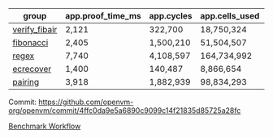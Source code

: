 | group | app.proof_time_ms | app.cycles | app.cells_used | leaf.proof_time_ms | leaf.cycles | leaf.cells_used |
| -- | -- | -- | -- | -- | -- | -- |
| [verify_fibair](https://github.com/openvm-org/openvm/blob/benchmark-results/benchmarks-pr/2029/verify_fibair-4ffc0da9e5a6890c9099c14f21835d85725a28fc.md) | 2,121 |  322,700 |  18,750,324 |- | - | - |
| [fibonacci](https://github.com/openvm-org/openvm/blob/benchmark-results/benchmarks-pr/2029/fibonacci-4ffc0da9e5a6890c9099c14f21835d85725a28fc.md) | 2,405 |  1,500,210 |  51,504,507 |- | - | - |
| [regex](https://github.com/openvm-org/openvm/blob/benchmark-results/benchmarks-pr/2029/regex-4ffc0da9e5a6890c9099c14f21835d85725a28fc.md) | 7,740 |  4,108,597 |  164,734,992 |- | - | - |
| [ecrecover](https://github.com/openvm-org/openvm/blob/benchmark-results/benchmarks-pr/2029/ecrecover-4ffc0da9e5a6890c9099c14f21835d85725a28fc.md) | 1,400 |  140,487 |  8,866,654 |- | - | - |
| [pairing](https://github.com/openvm-org/openvm/blob/benchmark-results/benchmarks-pr/2029/pairing-4ffc0da9e5a6890c9099c14f21835d85725a28fc.md) | 3,918 |  1,882,939 |  98,834,293 |- | - | - |


Commit: https://github.com/openvm-org/openvm/commit/4ffc0da9e5a6890c9099c14f21835d85725a28fc

[Benchmark Workflow](https://github.com/openvm-org/openvm/actions/runs/17137868887)
